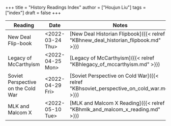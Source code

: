 +++
title = "History Readings Index"
author = ["Houjun Liu"]
tags = ["index"]
draft = false
+++

| Reading                            | Date                                                                                         | Notes                                                                                   |
|------------------------------------|----------------------------------------------------------------------------------------------|-----------------------------------------------------------------------------------------|
| New Deal Flip-book                 | <span class="timestamp-wrapper"><span class="timestamp">&lt;2022-03-24 Thu&gt;</span></span> | [New Deal Historian Flipbook]({{< relref "KBhnew_deal_historian_flipbook.md" >}})       |
| Legacy of McCarthyism              | <span class="timestamp-wrapper"><span class="timestamp">&lt;2022-04-25 Mon&gt;</span></span> | [Legacy of McCarthyism]({{< relref "KBhlegacy_of_mccarthyism.md" >}})                   |
| Soviet Perspective on the Cold War | <span class="timestamp-wrapper"><span class="timestamp">&lt;2022-04-29 Fri&gt;</span></span> | [Soviet Perspective on Cold War]({{< relref "KBhsoviet_perspective_on_cold_war.md" >}}) |
| MLK and Malcom X                   | <span class="timestamp-wrapper"><span class="timestamp">&lt;2022-05-10 Tue&gt;</span></span> | [MLK and Malcom X Reading]({{< relref "KBhmlk_and_malcom_x_reading.md" >}})             |